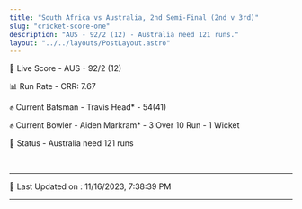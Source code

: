 ```yaml
---
title: "South Africa vs Australia, 2nd Semi-Final (2nd v 3rd)"
slug: "cricket-score-one"
description: "AUS - 92/2 (12) - Australia need 121 runs."
layout: "../../layouts/PostLayout.astro"
---
```


🔴 Live Score - AUS - 92/2 (12)  

📊 Run Rate - CRR: 7.67  

✊ Current Batsman - Travis Head* - 54(41)  

✊ Current Bowler - Aiden Markram* - 3 Over 10 Run - 1 Wicket  

📑 Status - Australia need 121 runs

<br />

***

📝 Last Updated on : 11/16/2023, 7:38:39 PM

***


